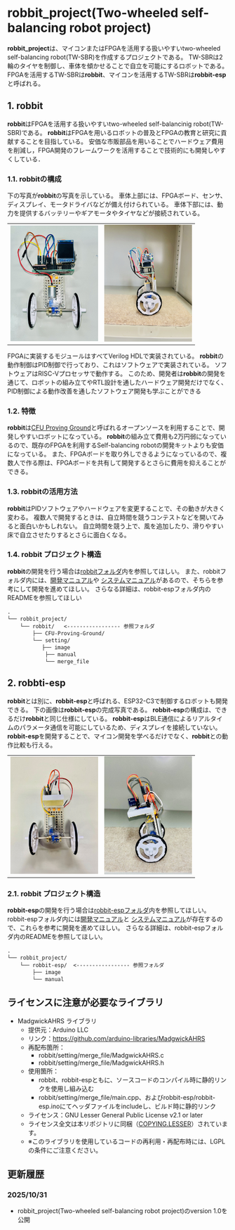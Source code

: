 # robbit_project(Two-wheeled self-balancing robot project)

**robbit_project**は、マイコンまたはFPGAを活用する扱いやすいtwo-wheeled self-balancing robot(TW-SBR)を作成するプロジェクトである。
TW-SBRは2輪のタイヤを制御し、車体を傾かせることで自立を可能にするロボットである。
FPGAを活用するTW-SBRは**robbit**、マイコンを活用するTW-SBRは**robbit-esp**と呼ばれる。

## 1. robbit

**robbit**はFPGAを活用する扱いやすいtwo-wheeled self-balancinig robot(TW-SBR)である。
**robbit**はFPGAを用いるロボットの普及とFPGAの教育と研究に貢献することを目指している。
安価な市販部品を用いることでハードウェア費用を削減し，FPGA開発のフレームワークを活用することで技術的にも開発しやすくしている．

### 1.1. robbitの構成

下の写真が**robbit**の写真を示している。
車体上部には、FPGAボード、センサ、ディスプレイ、モータドライバなどが備え付けられている。
車体下部には、動力を提供するバッテリーやギアモータやタイヤなどが接続されている。

<table>
    <tr>
        <td><img src="./robbit/setting/image/bcar-structure-front.JPG" alt="画像1" width="200"></td>
        <td><img src="./robbit/setting/image/bcar-structure-side.JPG" alt="画像2" width="200"></td>
</table>

FPGAに実装するモジュールはすべてVerilog HDLで実装されている。
**robbit**の動作制御はPID制御で行っており、これはソフトウェアで実装されている。
ソフトウェアはRISC-Vプロセッサで動作する。
このため、開発者は**robbit**の開発を通じて、ロボットの組み立てやRTL設計を通したハードウェア開発だけでなく、PID制御による動作改善を通したソフトウェア開発も学ぶことができる

### 1.2. 特徴

**robbit**は[CFU Proving Ground](https://github.com/archlab-sciencetokyo/CFU-Proving-Ground)と呼ばれるオープンソースを利用することで、開発しやすいロボットになっている。
**robbit**の組み立て費用も2万円弱になっているので、既存のFPGAを利用するSelf-balancing robotの開発キットよりも安価になっている。
また、FPGAボードを取り外しできるようになっているので、複数人で作る際は、FPGAボードを共有して開発するとさらに費用を抑えることができる。

### 1.3. robbitの活用方法

**robbit**はPIDソフトウェアやハードウェアを変更することで、その動きが大きく変わる。
複数人で開発するときは、自立時間を競うコンテストなどを開いてみると面白いかもしれない。
自立時間を競う上で、風を追加したり、滑りやすい床で自立させたりするとさらに面白くなる。 

###  1.4. robbit プロジェクト構造

**robbit**の開発を行う場合は[robbitフォルダ](./robbit/)内を参照してほしい。
また、robbitフォルダ内には、[開発マニュアル](./robbit/setting/manual/robbit_manual.pdf)や
[システムマニュアル](./robbit/setting/manual/robbit_system_manual.pdf)があるので、そちらを参考にして開発を進めてほしい。
さらなる詳細は、robbit-espフォルダ内のREADMEを参照してほしい

    .
    └── robbit_project/
        └── robbit/   <----------------- 参照フォルダ
            ├── CFU-Proving-Ground/
            └── setting/
               ├── image
                ├── manual
                └── merge_file


## 2. robbti-esp

**robbit**とは別に、**robbit-esp**と呼ばれる、ESP32-C3で制御するロボットも開発できる。
下の画像は**robbit-esp**の完成写真である。
**robbit-esp**の構成は、できるだけ**robbit**と同じ仕様にしている。
**robbit-esp**はBLE通信によるリアルタイムのパラメータ通信を可能にしているため、ディスプレイを接続していない。
**robbit-esp**を開発することで、マイコン開発を学べるだけでなく、**robbit**との動作比較も行える。

<table>
    <tr>
        <td><img src="./robbit-esp/image/esp32c3_front.jpg" alt="画像1" width="200"></td>
        <td><img src="./robbit-esp/image/esp32c3-structure-side.jpg" alt="画像2" width="200"></td>
</table>

### 2.1. robbit プロジェクト構造
**robbit-esp**の開発を行う場合は[robbit-espフォルダ](./robbit-esp/)内を参照してほしい。
robbit-espフォルダ内には[開発マニュアル](./robbit-esp/manual/robbit-esp_manual.pdf)と
[システムマニュアル](./robbit-esp/manual/robbit-esp_system_manual.pdf)が存在するので、これらを参考に開発を進めてほしい。
さらなる詳細は、robbit-espフォルダ内のREADMEを参照してほしい。

    .
    └── robbit_project/
        └── robbit-esp/  <----------------- 参照フォルダ
            ├── image
            └── manual


## ライセンスに注意が必要なライブラリ

- MadgwickAHRS ライブラリ
    - 提供元：Arduino LLC
    - リンク：https://github.com/arduino-libraries/MadgwickAHRS
    - 再配布箇所：
        - robbit/setting/merge_file/MadgwickAHRS.c
        - robbit/setting/merge_file/MadgwickAHRS.h
    - 使用箇所：
        - robbit、robbit-espともに、ソースコードのコンパイル時に静的リンクを使用し組み込む
        - robbit/setting/merge_file/main.cpp、およびrobbit-esp/robbit-esp.inoにてヘッダファイルをincludeし、ビルド時に静的リンク
    - ライセンス：GNU Lesser General Public License v2.1 or later
    - ライセンス全文は本リポジトリに同梱（[COPYING.LESSER](./robbit/setting/merge_file/Madgwick/COPYING.LESSER)）されています。
    - ※このライブラリを使用しているコードの再利用・再配布時には、LGPLの条件にご注意ください。

## 更新履歴

### 2025/10/31

- robbit_project(Two-wheeled self-balancing robot project)のversion 1.0を公開
